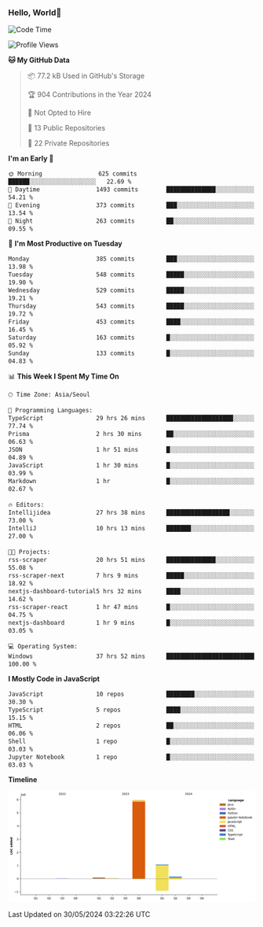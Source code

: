 
### Hello, World🐤

<!--START_SECTION:waka-->
![Code Time](http://img.shields.io/badge/Code%20Time-355%20hrs%2041%20mins-blue)

![Profile Views](http://img.shields.io/badge/Profile%20Views-96-blue)

**🐱 My GitHub Data** 

> 📦 77.2 kB Used in GitHub's Storage 
 > 
> 🏆 904 Contributions in the Year 2024
 > 
> 🚫 Not Opted to Hire
 > 
> 📜 13 Public Repositories 
 > 
> 🔑 22 Private Repositories 
 > 
**I'm an Early 🐤** 

```text
🌞 Morning                625 commits         ██████░░░░░░░░░░░░░░░░░░░   22.69 % 
🌆 Daytime                1493 commits        ██████████████░░░░░░░░░░░   54.21 % 
🌃 Evening                373 commits         ███░░░░░░░░░░░░░░░░░░░░░░   13.54 % 
🌙 Night                  263 commits         ██░░░░░░░░░░░░░░░░░░░░░░░   09.55 % 
```
📅 **I'm Most Productive on Tuesday** 

```text
Monday                   385 commits         ███░░░░░░░░░░░░░░░░░░░░░░   13.98 % 
Tuesday                  548 commits         █████░░░░░░░░░░░░░░░░░░░░   19.90 % 
Wednesday                529 commits         █████░░░░░░░░░░░░░░░░░░░░   19.21 % 
Thursday                 543 commits         █████░░░░░░░░░░░░░░░░░░░░   19.72 % 
Friday                   453 commits         ████░░░░░░░░░░░░░░░░░░░░░   16.45 % 
Saturday                 163 commits         █░░░░░░░░░░░░░░░░░░░░░░░░   05.92 % 
Sunday                   133 commits         █░░░░░░░░░░░░░░░░░░░░░░░░   04.83 % 
```


📊 **This Week I Spent My Time On** 

```text
🕑︎ Time Zone: Asia/Seoul

💬 Programming Languages: 
TypeScript               29 hrs 26 mins      ███████████████████░░░░░░   77.74 % 
Prisma                   2 hrs 30 mins       ██░░░░░░░░░░░░░░░░░░░░░░░   06.63 % 
JSON                     1 hr 51 mins        █░░░░░░░░░░░░░░░░░░░░░░░░   04.89 % 
JavaScript               1 hr 30 mins        █░░░░░░░░░░░░░░░░░░░░░░░░   03.99 % 
Markdown                 1 hr                █░░░░░░░░░░░░░░░░░░░░░░░░   02.67 % 

🔥 Editors: 
Intellijidea             27 hrs 38 mins      ██████████████████░░░░░░░   73.00 % 
IntelliJ                 10 hrs 13 mins      ███████░░░░░░░░░░░░░░░░░░   27.00 % 

🐱‍💻 Projects: 
rss-scraper              20 hrs 51 mins      ██████████████░░░░░░░░░░░   55.08 % 
rss-scraper-next         7 hrs 9 mins        █████░░░░░░░░░░░░░░░░░░░░   18.92 % 
nextjs-dashboard-tutorial5 hrs 32 mins       ████░░░░░░░░░░░░░░░░░░░░░   14.62 % 
rss-scraper-react        1 hr 47 mins        █░░░░░░░░░░░░░░░░░░░░░░░░   04.75 % 
nextjs-dashboard         1 hr 9 mins         █░░░░░░░░░░░░░░░░░░░░░░░░   03.05 % 

💻 Operating System: 
Windows                  37 hrs 52 mins      █████████████████████████   100.00 % 
```

**I Mostly Code in JavaScript** 

```text
JavaScript               10 repos            ████████░░░░░░░░░░░░░░░░░   30.30 % 
TypeScript               5 repos             ████░░░░░░░░░░░░░░░░░░░░░   15.15 % 
HTML                     2 repos             ██░░░░░░░░░░░░░░░░░░░░░░░   06.06 % 
Shell                    1 repo              █░░░░░░░░░░░░░░░░░░░░░░░░   03.03 % 
Jupyter Notebook         1 repo              █░░░░░░░░░░░░░░░░░░░░░░░░   03.03 % 
```



**Timeline**

![Lines of Code chart](https://raw.githubusercontent.com/jilpoom/jilpoom/main/assets/bar_graph.png)


 Last Updated on 30/05/2024 03:22:26 UTC
<!--END_SECTION:waka-->

